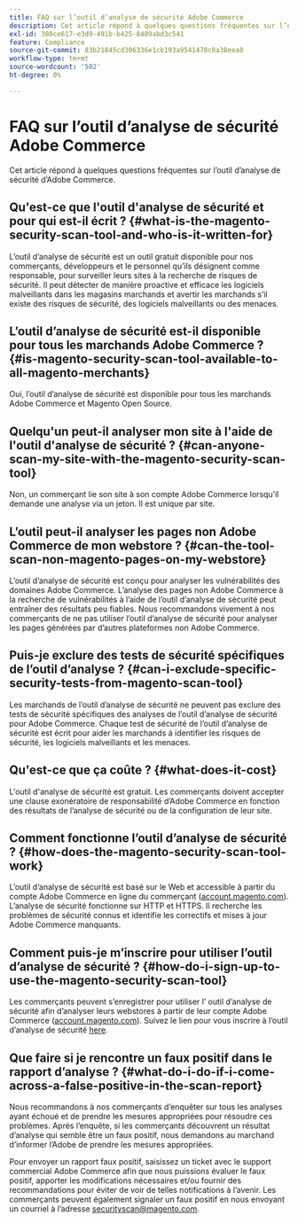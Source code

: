 ```yaml
---
title: FAQ sur l’outil d’analyse de sécurité Adobe Commerce
description: Cet article répond à quelques questions fréquentes sur l’outil d’analyse de sécurité d’Adobe Commerce.
exl-id: 380ce617-e3d9-491b-b425-8489abd3c541
feature: Compliance
source-git-commit: 83b21845cd306336e1cb193a9541478c8a38eea8
workflow-type: tm+mt
source-wordcount: '502'
ht-degree: 0%

---
```


# FAQ sur l’outil d’analyse de sécurité Adobe Commerce

Cet article répond à quelques questions fréquentes sur l’outil d’analyse de sécurité d’Adobe Commerce.

## Qu&#39;est-ce que l&#39;outil d&#39;analyse de sécurité et pour qui est-il écrit ? {#what-is-the-magento-security-scan-tool-and-who-is-it-written-for}

L’outil d’analyse de sécurité est un outil gratuit disponible pour nos commerçants, développeurs et le personnel qu’ils désignent comme responsable, pour surveiller leurs sites à la recherche de risques de sécurité. Il peut détecter de manière proactive et efficace les logiciels malveillants dans les magasins marchands et avertir les marchands s’il existe des risques de sécurité, des logiciels malveillants ou des menaces.

## L’outil d’analyse de sécurité est-il disponible pour tous les marchands Adobe Commerce ? {#is-magento-security-scan-tool-available-to-all-magento-merchants}

Oui, l’outil d’analyse de sécurité est disponible pour tous les marchands Adobe Commerce et Magento Open Source.

## Quelqu&#39;un peut-il analyser mon site à l&#39;aide de l&#39;outil d&#39;analyse de sécurité ? {#can-anyone-scan-my-site-with-the-magento-security-scan-tool}

Non, un commerçant lie son site à son compte Adobe Commerce lorsqu’il demande une analyse via un jeton. Il est unique par site.

## L’outil peut-il analyser les pages non Adobe Commerce de mon webstore ? {#can-the-tool-scan-non-magento-pages-on-my-webstore}

L’outil d’analyse de sécurité est conçu pour analyser les vulnérabilités des domaines Adobe Commerce. L’analyse des pages non Adobe Commerce à la recherche de vulnérabilités à l’aide de l’outil d’analyse de sécurité peut entraîner des résultats peu fiables. Nous recommandons vivement à nos commerçants de ne pas utiliser l’outil d’analyse de sécurité pour analyser les pages générées par d’autres plateformes non Adobe Commerce.

## Puis-je exclure des tests de sécurité spécifiques de l’outil d’analyse ? {#can-i-exclude-specific-security-tests-from-magento-scan-tool}

Les marchands de l’outil d’analyse de sécurité ne peuvent pas exclure des tests de sécurité spécifiques des analyses de l’outil d’analyse de sécurité pour Adobe Commerce. Chaque test de sécurité de l’outil d’analyse de sécurité est écrit pour aider les marchands à identifier les risques de sécurité, les logiciels malveillants et les menaces.

## Qu&#39;est-ce que ça coûte ? {#what-does-it-cost}

L&#39;outil d&#39;analyse de sécurité est gratuit. Les commerçants doivent accepter une clause exonératoire de responsabilité d’Adobe Commerce en fonction des résultats de l’analyse de sécurité ou de la configuration de leur site.

## Comment fonctionne l’outil d’analyse de sécurité ? {#how-does-the-magento-security-scan-tool-work}

L’outil d’analyse de sécurité est basé sur le Web et accessible à partir du compte Adobe Commerce en ligne du commerçant ([account.magento.com](https://account.magento.com/)). L’analyse de sécurité fonctionne sur HTTP et HTTPS. Il recherche les problèmes de sécurité connus et identifie les correctifs et mises à jour Adobe Commerce manquants.

## Comment puis-je m’inscrire pour utiliser l’outil d’analyse de sécurité ? {#how-do-i-sign-up-to-use-the-magento-security-scan-tool}

Les commerçants peuvent s’enregistrer pour utiliser l’ outil d’analyse de sécurité afin d’analyser leurs webstores à partir de leur compte Adobe Commerce ([account.magento.com](https://account.magento.com)). Suivez le lien pour vous inscrire à l’outil d’analyse de sécurité [here](https://account.magento.com/scanner/dashboard/?_ga=2.83981338.267715797.1615821601-2099431409.1611073686).

## Que faire si je rencontre un faux positif dans le rapport d’analyse ? {#what-do-i-do-if-i-come-across-a-false-positive-in-the-scan-report}

Nous recommandons à nos commerçants d’enquêter sur tous les analyses ayant échoué et de prendre les mesures appropriées pour résoudre ces problèmes. Après l’enquête, si les commerçants découvrent un résultat d’analyse qui semble être un faux positif, nous demandons au marchand d’informer l’Adobe de prendre les mesures appropriées.

Pour envoyer un rapport faux positif, saisissez un ticket avec le support commercial Adobe Commerce afin que nous puissions évaluer le faux positif, apporter les modifications nécessaires et/ou fournir des recommandations pour éviter de voir de telles notifications à l’avenir. Les commerçants peuvent également signaler un faux positif en nous envoyant un courriel à l’adresse [securityscan@magento.com](mailto:securityscan@magento.com).
